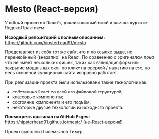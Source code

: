# Mesto (React-версия)

Учебный проект по React'у, реализованный мной в рамках курса от Яндекс.Практикум.

**Исходный репозиторий с полным описанием:** https://github.com/hipsterhead91/mesto 

Представляет из себя тот же сайт, что и по ссылке выше, но перенесённый (внезапно!) на React. По сравнению с оригиналом *пока что* не имеет нескольких фишек, таких как валидация форм или закрытие модальных окон по клику на оверлей / нажатию на esc, но весь основной функционал сайта исправно работает. 

При реализации проекта были использованы такие технологии как:
* собственно React со всей его файловой структурой;
* классовые компоненты;
* состояние компонента и его подъём;
* некоторые другие технологии из исходного проекта.

**Посмотреть оригинал на GitHub Pages:** https://hipsterhead91.github.io/mesto/ (не-React-версия!)

Проект выполнил Гилемзянов Тимур.

